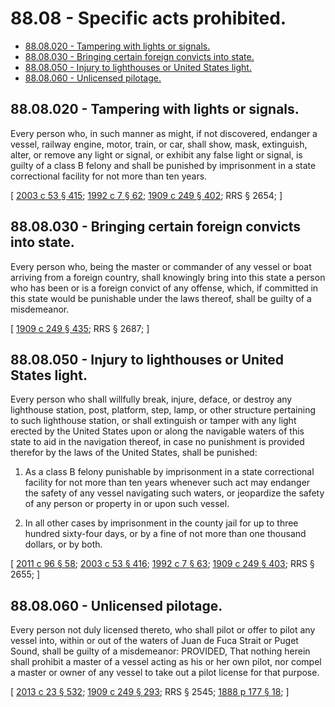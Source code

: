 # 88.08 - Specific acts prohibited.
* [88.08.020 - Tampering with lights or signals.](#8808020---tampering-with-lights-or-signals)
* [88.08.030 - Bringing certain foreign convicts into state.](#8808030---bringing-certain-foreign-convicts-into-state)
* [88.08.050 - Injury to lighthouses or United States light.](#8808050---injury-to-lighthouses-or-united-states-light)
* [88.08.060 - Unlicensed pilotage.](#8808060---unlicensed-pilotage)
## 88.08.020 - Tampering with lights or signals.
Every person who, in such manner as might, if not discovered, endanger a vessel, railway engine, motor, train, or car, shall show, mask, extinguish, alter, or remove any light or signal, or exhibit any false light or signal, is guilty of a class B felony and shall be punished by imprisonment in a state correctional facility for not more than ten years.

\[ [2003 c 53 § 415](https://lawfilesext.leg.wa.gov/biennium/2003-04/Pdf/Bills/Session%20Laws/Senate/5758.SL.pdf?cite=2003%20c%2053%20§%20415); [1992 c 7 § 62](https://lawfilesext.leg.wa.gov/biennium/1991-92/Pdf/Bills/Session%20Laws/House/2263-S.SL.pdf?cite=1992%20c%207%20§%2062); [1909 c 249 § 402](https://leg.wa.gov/CodeReviser/documents/sessionlaw/1909c249.pdf?cite=1909%20c%20249%20§%20402); RRS § 2654; \]

## 88.08.030 - Bringing certain foreign convicts into state.
Every person who, being the master or commander of any vessel or boat arriving from a foreign country, shall knowingly bring into this state a person who has been or is a foreign convict of any offense, which, if committed in this state would be punishable under the laws thereof, shall be guilty of a misdemeanor.

\[ [1909 c 249 § 435](https://leg.wa.gov/CodeReviser/documents/sessionlaw/1909c249.pdf?cite=1909%20c%20249%20§%20435); RRS § 2687; \]

## 88.08.050 - Injury to lighthouses or United States light.
Every person who shall willfully break, injure, deface, or destroy any lighthouse station, post, platform, step, lamp, or other structure pertaining to such lighthouse station, or shall extinguish or tamper with any light erected by the United States upon or along the navigable waters of this state to aid in the navigation thereof, in case no punishment is provided therefor by the laws of the United States, shall be punished:

1. As a class B felony punishable by imprisonment in a state correctional facility for not more than ten years whenever such act may endanger the safety of any vessel navigating such waters, or jeopardize the safety of any person or property in or upon such vessel.

2. In all other cases by imprisonment in the county jail for up to three hundred sixty-four days, or by a fine of not more than one thousand dollars, or by both.

\[ [2011 c 96 § 58](https://lawfilesext.leg.wa.gov/biennium/2011-12/Pdf/Bills/Session%20Laws/Senate/5168-S.SL.pdf?cite=2011%20c%2096%20§%2058); [2003 c 53 § 416](https://lawfilesext.leg.wa.gov/biennium/2003-04/Pdf/Bills/Session%20Laws/Senate/5758.SL.pdf?cite=2003%20c%2053%20§%20416); [1992 c 7 § 63](https://lawfilesext.leg.wa.gov/biennium/1991-92/Pdf/Bills/Session%20Laws/House/2263-S.SL.pdf?cite=1992%20c%207%20§%2063); [1909 c 249 § 403](https://leg.wa.gov/CodeReviser/documents/sessionlaw/1909c249.pdf?cite=1909%20c%20249%20§%20403); RRS § 2655; \]

## 88.08.060 - Unlicensed pilotage.
Every person not duly licensed thereto, who shall pilot or offer to pilot any vessel into, within or out of the waters of Juan de Fuca Strait or Puget Sound, shall be guilty of a misdemeanor: PROVIDED, That nothing herein shall prohibit a master of a vessel acting as his or her own pilot, nor compel a master or owner of any vessel to take out a pilot license for that purpose.

\[ [2013 c 23 § 532](https://lawfilesext.leg.wa.gov/biennium/2013-14/Pdf/Bills/Session%20Laws/Senate/5077-S.SL.pdf?cite=2013%20c%2023%20§%20532); [1909 c 249 § 293](https://leg.wa.gov/CodeReviser/documents/sessionlaw/1909c249.pdf?cite=1909%20c%20249%20§%20293); RRS § 2545; [1888 p 177 § 18](https://leg.wa.gov/CodeReviser/Pages/session_laws.aspx?cite=1888%20p%20177%20§%2018); \]


